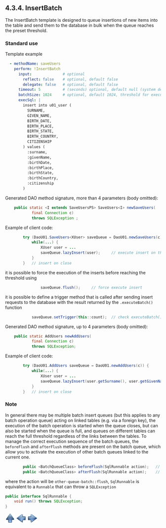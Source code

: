 ## 4.3.4. InsertBatch

The InsertBatch template is designed to queue insertions of new items into the table and send them to the database in bulk when the queue reaches the preset threshold.

### Standard use

Template example

~~~yaml
  - methodName: saveUsers
    perform: !InsertBatch
      input:              # optional
        reflect: false    # optional, default false
        delegate: false   # optional, default false
      timeout: 5          # (seconds) optional, default null (system default)
      batchSize: 1024     # optional, default 1024, threshold for execute
      execSql: |
        insert into u01_user (
          SURNAME,
          GIVEN_NAME,
          BIRTH_DATE,
          BIRTH_PLACE,
          BIRTH_STATE,
          BIRTH_COUNTRY,
          CITIZENSHIP
        ) values (
          :surname,
          :givenName,
          :birthDate,
          :birthPlace,
          :birthState,
          :birthCountry,
          :citizenship
        )
~~~

Generated DAO method signature, more than 4 parameters (body omitted):

~~~java
    public static <I extends SaveUsersPS> SaveUsers<I> newSaveUsers(
            final Connection c)
            throws SQLException ;
~~~

Example of client code:

~~~java
        try (DaoU01.SaveUsers<XUser> saveQueue = DaoU01.newSaveUsers(c)) {
            while(...) {
                XUser user = ...
                saveQueue.lazyInsert(user);     // execute insert on threshold
            }
        }   // insert on close
~~~

it is possible to force the execution of the inserts before reaching the threshold using

~~~java
                saveQueue.flush();     // force execute insert
~~~

it is possible to define a trigger method that is called after sending insert requests to the database with the result returned by the `.executeBatch()` function

~~~java
            saveQueue.setTrigger(this::count);  // check executeBatch() result
~~~

Generated DAO method signature, up to 4 parameters (body omitted):

~~~java
    public static AddUsers newAddUsers(
            final Connection c)
            throws SQLException;
~~~

Example of client code:

~~~java
        try (DaoU01.AddUsers saveQueue = DaoU01.newAddUsers(c)) {
            while(...) {
                XUser user = ...
                saveQueue.lazyInsert(user.getSurname(), user.getGivenName());     // execute insert on threshold
            }
        }   // insert on close
~~~

### <a name="cascade"></a>Note

In general there may be multiple batch insert queues (but this applies to any batch operation queue) acting on linked tables (e.g. via a foreign key), the execution of the batch operation is started when the queue closes, but can also be started when the queue is full, and queues on different tables can reach the full threshold regardless of the links between the tables.
To manage the correct execution sequence of the batch queues, the `beforeFlush` and `afterFlush` methods are present on the batch queue, which allow you to activate the execution of other batch queues linked to the current one.

~~~java
        public <BatchQueueClass> beforeFlush(SqlRunnable action);   // return this
        public <BatchQueueClass> afterFlush(SqlRunnable action);    // return this
~~~

where the action will be `other-queue-batch::flush`, `SqlRunnable` is equivalent to a `Runnable` that can throw a `SQLException`

~~~java
public interface SqlRunnable {
    void run() throws SQLException;
}
~~~


[![Up](go-up.png)](ConfigYaml.md) [![Next](go-previous.png)](delete.md) [![Next](go-next.png)](updateBatch.md)
